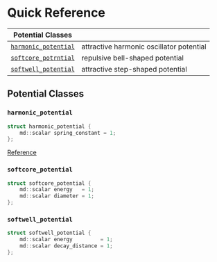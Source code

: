 # Quick Reference

| Potential Classes                                                                     ||
|----------------------|-----------------------------------------------------------------|
| [`harmonic_potential`](#harmonic_potential) | attractive harmonic oscillator potential |
| [`softcore_potrntial`](#softcore_potential) | repulsive bell-shaped potential          |
| [`softwell_potential`](#softwell_potential) | attractive step-shaped potential         |


## Potential Classes

### `harmonic_potential`

```c++
struct harmonic_potential {
    md::scalar spring_constant = 1;
};
```

[Reference](harmonic_potential.md)


### `softcore_potential`

```c++
struct softcore_potential {
    md::scalar energy   = 1;
    md::scalar diameter = 1;
};
```


### `softwell_potential`

```c++
struct softwell_potential {
    md::scalar energy         = 1;
    md::scalar decay_distance = 1;
};
```
